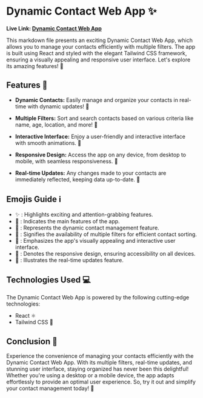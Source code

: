 # Dynamic Contact Web App :sparkles:

**Live Link: [Dynamic Contact Web App](https://dynamic-contact.netlify.app/)**

This markdown file presents an exciting Dynamic Contact Web App, which allows you to manage your contacts efficiently with multiple filters. The app is built using React and styled with the elegant Tailwind CSS framework, ensuring a visually appealing and responsive user interface. Let's explore its amazing features! :rocket:

## Features :star2:

- **Dynamic Contacts:** Easily manage and organize your contacts in real-time with dynamic updates! :busts_in_silhouette:

- **Multiple Filters:** Sort and search contacts based on various criteria like name, age, location, and more! :mag_right:

- **Interactive Interface:** Enjoy a user-friendly and interactive interface with smooth animations. :art:

- **Responsive Design:** Access the app on any device, from desktop to mobile, with seamless responsiveness. :iphone:

- **Real-time Updates:** Any changes made to your contacts are immediately reflected, keeping data up-to-date. :arrows_counterclockwise:

## Emojis Guide :information_source:

- :sparkles: : Highlights exciting and attention-grabbing features.
- :star2: : Indicates the main features of the app.
- :busts_in_silhouette: : Represents the dynamic contact management feature.
- :mag_right: : Signifies the availability of multiple filters for efficient contact sorting.
- :art: : Emphasizes the app's visually appealing and interactive user interface.
- :iphone: : Denotes the responsive design, ensuring accessibility on all devices.
- :arrows_counterclockwise: : Illustrates the real-time updates feature.

## Technologies Used :computer:

The Dynamic Contact Web App is powered by the following cutting-edge technologies:

- React :atom_symbol:
- Tailwind CSS :nail_care:

## Conclusion :memo:

Experience the convenience of managing your contacts efficiently with the Dynamic Contact Web App. With its multiple filters, real-time updates, and stunning user interface, staying organized has never been this delightful! Whether you're using a desktop or a mobile device, the app adapts effortlessly to provide an optimal user experience. So, try it out and simplify your contact management today! :tada:
